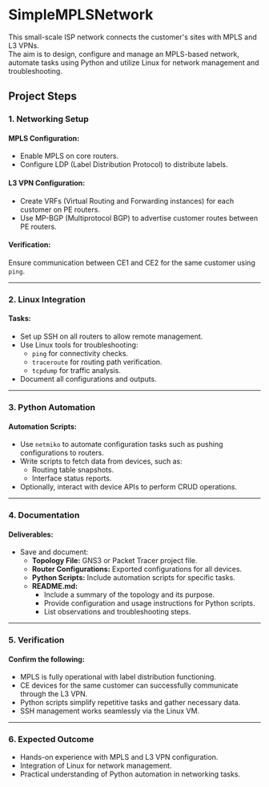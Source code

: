 # SimpleMPLSNetwork
This small-scale ISP network connects the customer's sites with MPLS and L3 VPNs.<br/>
The aim is to design, configure and manage an MPLS-based network, automate tasks using Python and utilize Linux for network management and troubleshooting.

## Project Steps

### 1. Networking Setup
#### MPLS Configuration:
* Enable MPLS on core routers.
* Configure LDP (Label Distribution Protocol) to distribute labels.
#### L3 VPN Configuration:
* Create VRFs (Virtual Routing and Forwarding instances) for each customer on PE routers.
* Use MP-BGP (Multiprotocol BGP) to advertise customer routes between PE routers.
#### Verification:
Ensure communication between CE1 and CE2 for the same customer using ```ping```.

---
### 2. Linux Integration
#### Tasks:
* Set up SSH on all routers to allow remote management.
* Use Linux tools for troubleshooting:
  * ```ping``` for connectivity checks.
  * ```traceroute``` for routing path verification.
  * ```tcpdump``` for traffic analysis.
* Document all configurations and outputs.

---
### 3. Python Automation
#### Automation Scripts:
* Use ```netmiko``` to automate configuration tasks such as pushing configurations to routers.
* Write scripts to fetch data from devices, such as:
  * Routing table snapshots.
  * Interface status reports.
* Optionally, interact with device APIs to perform CRUD operations.

---
### 4. Documentation
#### Deliverables:
* Save and document:
  * **Topology File:** GNS3 or Packet Tracer project file.
  * **Router Configurations:** Exported configurations for all devices.
  * **Python Scripts:** Include automation scripts for specific tasks.
  * **README.md:**
    * Include a summary of the topology and its purpose.
    * Provide configuration and usage instructions for Python scripts.
    * List observations and troubleshooting steps.

---
### 5. Verification
#### Confirm the following:
* MPLS is fully operational with label distribution functioning.
* CE devices for the same customer can successfully communicate through the L3 VPN.
* Python scripts simplify repetitive tasks and gather necessary data.
* SSH management works seamlessly via the Linux VM.

---
### 6. Expected Outcome
* Hands-on experience with MPLS and L3 VPN configuration.
* Integration of Linux for network management.
* Practical understanding of Python automation in networking tasks.

